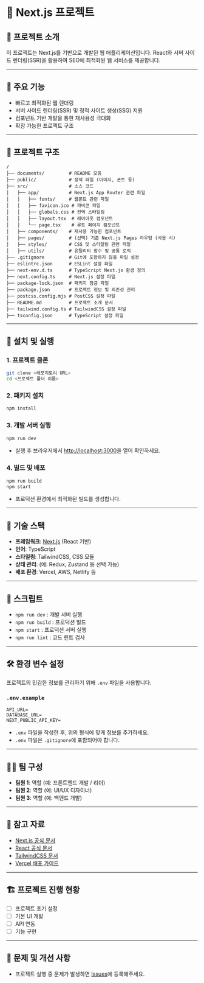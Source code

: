 
# 📘 **Next.js 프로젝트**

## 📝 **프로젝트 소개**
이 프로젝트는 Next.js를 기반으로 개발된 웹 애플리케이션입니다. React와 서버 사이드 렌더링(SSR)을 활용하여 SEO에 최적화된 웹 서비스를 제공합니다.

---

## 🚀 **주요 기능**
- 빠르고 최적화된 웹 렌더링
- 서버 사이드 렌더링(SSR) 및 정적 사이트 생성(SSG) 지원
- 컴포넌트 기반 개발을 통한 재사용성 극대화
- 확장 가능한 프로젝트 구조

---

## 📂 **프로젝트 구조**
```plaintext
/
├── documents/         # README 모음
├── public/            # 정적 파일 (이미지, 폰트 등)
├── src/               # 소스 코드
│   ├── app/           # Next.js App Router 관련 파일
│   │   ├── fonts/     # 웹폰트 관련 파일
│   │   ├── favicon.ico # 파비콘 파일
│   │   ├── globals.css # 전역 스타일링
│   │   ├── layout.tsx  # 레이아웃 컴포넌트
│   │   └── page.tsx    # 루트 페이지 컴포넌트
│   ├── components/    # 재사용 가능한 컴포넌트
│   ├── pages/         # (선택) 기존 Next.js Pages 라우팅 (사용 시)
│   ├── styles/        # CSS 및 스타일링 관련 파일
│   ├── utils/         # 유틸리티 함수 및 공통 로직
├── .gitignore         # Git에 포함하지 않을 파일 설정
├── eslintrc.json      # ESLint 설정 파일
├── next-env.d.ts      # TypeScript Next.js 환경 정의
├── next.config.ts     # Next.js 설정 파일
├── package-lock.json  # 패키지 잠금 파일
├── package.json       # 프로젝트 정보 및 의존성 관리
├── postcss.config.mjs # PostCSS 설정 파일
├── README.md          # 프로젝트 소개 문서
├── tailwind.config.ts # TailwindCSS 설정 파일
├── tsconfig.json      # TypeScript 설정 파일
```

---

## 🔧 **설치 및 실행**

### 1. **프로젝트 클론**
```bash
git clone <레포지토리 URL>
cd <프로젝트 폴더 이름>
```

### 2. **패키지 설치**
```bash
npm install
```

### 3. **개발 서버 실행**
```bash
npm run dev
```
- 실행 후 브라우저에서 [http://localhost:3000](http://localhost:3000)을 열어 확인하세요.

### 4. **빌드 및 배포**
```bash
npm run build
npm start
```
- 프로덕션 환경에서 최적화된 빌드를 생성합니다.

---

## 🌟 **기술 스택**
- **프레임워크**: [Next.js](https://nextjs.org/) (React 기반)
- **언어**: TypeScript
- **스타일링**: TailwindCSS, CSS 모듈
- **상태 관리**: (예: Redux, Zustand 등 선택 가능)
- **배포 환경**: Vercel, AWS, Netlify 등

---

## 📜 **스크립트**
- `npm run dev` : 개발 서버 실행
- `npm run build` : 프로덕션 빌드
- `npm start` : 프로덕션 서버 실행
- `npm run lint` : 코드 린트 검사

---

## 🛠️ **환경 변수 설정**
프로젝트의 민감한 정보를 관리하기 위해 `.env` 파일을 사용합니다.

### `.env.example`
```plaintext
API_URL=
DATABASE_URL=
NEXT_PUBLIC_API_KEY=
```
- `.env` 파일을 작성한 후, 위의 형식에 맞게 정보를 추가하세요.
- `.env` 파일은 `.gitignore`에 포함되어야 합니다.

---

## 🧑‍💻 **팀 구성**
- **팀원 1**: 역할 (예: 프론트엔드 개발 / 리더)
- **팀원 2**: 역할 (예: UI/UX 디자이너)
- **팀원 3**: 역할 (예: 백엔드 개발)

---

## 🔗 **참고 자료**
- [Next.js 공식 문서](https://nextjs.org/docs)
- [React 공식 문서](https://reactjs.org/docs/getting-started.html)
- [TailwindCSS 문서](https://tailwindcss.com/docs/installation)
- [Vercel 배포 가이드](https://vercel.com/docs)

---

## 🏗️ **프로젝트 진행 현황**
- [ ] 프로젝트 초기 설정
- [ ] 기본 UI 개발
- [ ] API 연동
- [ ] 기능 구현

---

## 🐞 **문제 및 개선 사항**
- 프로젝트 실행 중 문제가 발생하면 [Issues](https://github.com/<깃헙-레포지토리>/issues)에 등록해주세요.
